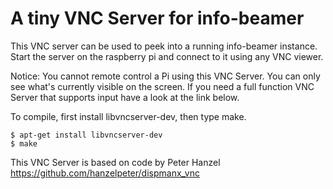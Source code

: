 A tiny VNC Server for info-beamer
=================================

This VNC server can be used to peek into a running
info-beamer instance. Start the server on the raspberry pi
and connect to it using any VNC viewer.

Notice: You cannot remote control a Pi using this VNC Server.
You can only see what's currently visible on the screen.
If you need a full function VNC Server that supports
input have a look at the link below.

To compile, first install libvncserver-dev, then type make.

```
$ apt-get install libvncserver-dev
$ make
```

This VNC Server is based on code by Peter Hanzel 
https://github.com/hanzelpeter/dispmanx_vnc
